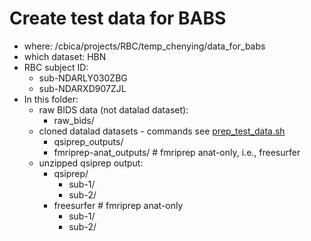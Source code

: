 # Create test data for BABS

* where: /cbica/projects/RBC/temp_chenying/data_for_babs
* which dataset: HBN
* RBC subject ID:
    * sub-NDARLY030ZBG
    * sub-NDARXD907ZJL
* In this folder:
    * raw BIDS data (not datalad dataset):
        * raw_bids/
    * cloned datalad datasets - commands see [prep_test_data.sh](prep_test_data.sh)
        * qsiprep_outputs/
        * fmriprep-anat_outputs/   # fmriprep anat-only, i.e., freesurfer
    * unzipped qsiprep output:
        * qsiprep/
            * sub-1/
            * sub-2/
        * freesurfer  # fmriprep anat-only
            * sub-1/
            * sub-2/
